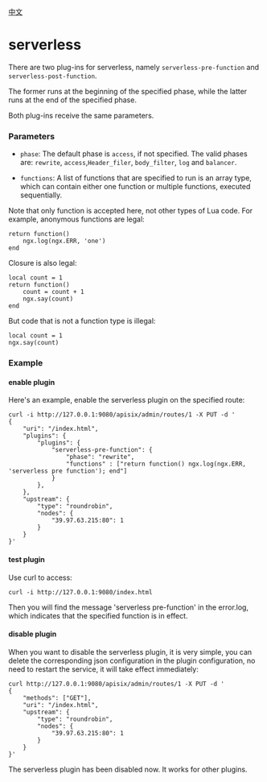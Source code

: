 <!--
#
# Licensed to the Apache Software Foundation (ASF) under one or more
# contributor license agreements.  See the NOTICE file distributed with
# this work for additional information regarding copyright ownership.
# The ASF licenses this file to You under the Apache License, Version 2.0
# (the "License"); you may not use this file except in compliance with
# the License.  You may obtain a copy of the License at
#
#     http://www.apache.org/licenses/LICENSE-2.0
#
# Unless required by applicable law or agreed to in writing, software
# distributed under the License is distributed on an "AS IS" BASIS,
# WITHOUT WARRANTIES OR CONDITIONS OF ANY KIND, either express or implied.
# See the License for the specific language governing permissions and
# limitations under the License.
#
-->

[中文](serverless-cn.md)
# serverless
There are two plug-ins for serverless, namely `serverless-pre-function` and `serverless-post-function`.

The former runs at the beginning of the specified phase, while the latter runs at the end of the specified phase.

Both plug-ins receive the same parameters.

### Parameters
* `phase`: The default phase is `access`, if not specified. The valid phases are: `rewrite`, `access`,`Header_filer`, `body_filter`, `log` and `balancer`.

* `functions`: A list of functions that are specified to run is an array type, which can contain either one function or multiple functions, executed sequentially.

Note that only function is accepted here, not other types of Lua code. For example, anonymous functions are legal:
```
return function()
    ngx.log(ngx.ERR, 'one')
end
```

Closure is also legal:
```
local count = 1
return function()
    count = count + 1
    ngx.say(count)
end
```

 But code that is not a function type is illegal:
 ```
local count = 1
ngx.say(count)
```

### Example

#### enable plugin
Here's an example, enable the serverless plugin on the specified route:

```shell
curl -i http://127.0.0.1:9080/apisix/admin/routes/1 -X PUT -d '
{
    "uri": "/index.html",
    "plugins": {
        "plugins": {
            "serverless-pre-function": {
                "phase": "rewrite",
                "functions" : ["return function() ngx.log(ngx.ERR, 'serverless pre function'); end"]
            }
        },
    },
    "upstream": {
        "type": "roundrobin",
        "nodes": {
            "39.97.63.215:80": 1
        }
    }
}'
```

#### test plugin
 Use curl to access:
 ```shell
curl -i http://127.0.0.1:9080/index.html
```

Then you will find the message 'serverless pre-function' in the error.log,
which indicates that the specified function is in effect.

#### disable plugin
When you want to disable the serverless plugin, it is very simple,
 you can delete the corresponding json configuration in the plugin configuration,
  no need to restart the service, it will take effect immediately:

```shell
curl http://127.0.0.1:9080/apisix/admin/routes/1 -X PUT -d '
{
    "methods": ["GET"],
    "uri": "/index.html",
    "upstream": {
        "type": "roundrobin",
        "nodes": {
            "39.97.63.215:80": 1
        }
    }
}'
```

The serverless plugin has been disabled now. It works for other plugins.
